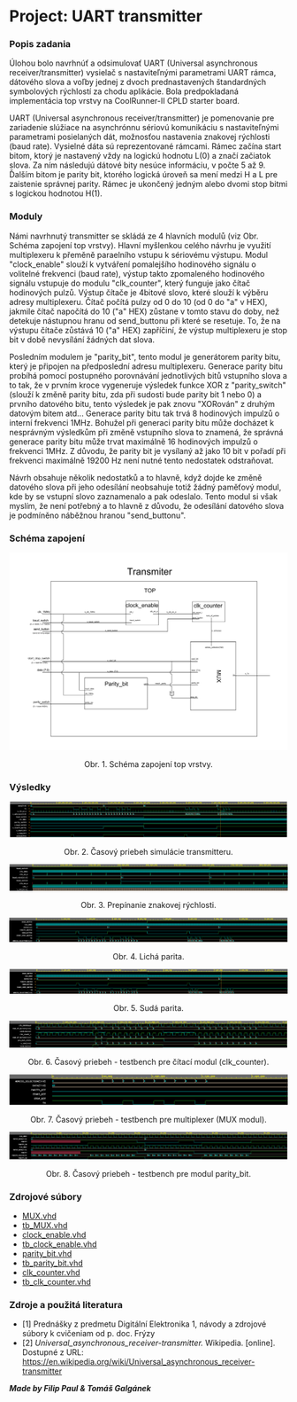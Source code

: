 
# Project: UART transmitter

### Popis zadania
Úlohou bolo navrhnúť a odsimulovať UART (Universal asynchronous receiver/transmitter) vysielač s nastaviteľnými parametrami UART rámca, dátového slova a voľby jednej z dvoch prednastavených štandardných symbolových rýchlostí za chodu aplikácie. Bola predpokladaná implementácia top vrstvy na CoolRunner-II CPLD starter board. 

UART (Universal asynchronous receiver/transmitter) je pomenovanie pre zariadenie slúžiace na asynchrónnu sériovú komunikáciu s nastaviteľnými parametrami posielaných dát, možnosťou nastavenia znakovej rýchlosti (baud rate). Vysielné dáta sú reprezentované rámcami. Rámec začína start bitom, ktorý je nastavený vždy na logickú hodnotu L(0) a značí začiatok slova. Za ním následujú dátové bity nesúce informáciu, v počte 5 až 9. Ďalším bitom je parity bit, ktorého logická úroveň sa mení medzi H a L pre zaistenie správnej parity. Rámec je ukončený jedným alebo dvomi stop bitmi s logickou hodnotou H(1). 

### Moduly

Námi navrhnutý transmitter se skládá ze 4 hlavních modulů (viz Obr. Schéma zapojení top vrstvy). Hlavní myšlenkou celého návrhu je využití multiplexeru k přeměně paraelního vstupu k sériovému výstupu. Modul "clock_enable" slouží k vytváření pomalejšího hodinového signálu o volitelné frekvenci (baud rate), výstup takto zpomaleného hodinového signálu vstupuje do modulu "clk_counter", který funguje jako čítač hodinových pulzů. Výstup čítače je 4bitové slovo, které slouží k výběru adresy multiplexeru. Čítač počítá pulzy od 0 do 10 (od 0 do "a" v HEX), jakmile čítač napočítá do 10 ("a" HEX) zůstane v tomto stavu do doby, než detekuje nástupnou hranu od send_buttonu při které se resetuje. To, že na výstupu čítače zůstává 10 ("a" HEX) zapříčiní, že výstup multiplexeru je stop bit v době nevysílání žádných dat slova.

Posledním modulem je "parity_bit", tento modul je generátorem parity bitu, který je připojen na předposlední adresu multiplexeru. Generace parity bitu probíhá pomocí postupného porovnávání jednotlivých bitů vstupního slova a to tak, že v prvním kroce vygeneruje výsledek funkce XOR z "parity_switch" (slouží k změně parity bitu, zda při sudosti bude parity bit 1 nebo 0) a prvního datového bitu, tento výsledek je pak znovu "XORován" z druhým datovým bitem atd... Generace parity bitu tak trvá 8 hodinových impulzů o interní frekvenci 1MHz. Bohužel při generaci parity bitu může docházet k nesprávným výsledkům při změně vstupního slova to znamená, že správná generace parity bitu může trvat maximálně 16 hodinových impulzů o frekvenci 1MHz. Z důvodu, že parity bit je vysílaný až jako 10 bit v pořadí při frekvenci maximálně 19200 Hz není nutné tento nedostatek odstraňovat.

Návrh obsahuje několik nedostatků a to hlavně, když dojde ke změně datového slova při jeho odesílání neobsahuje totiž žádný paměťový modul, kde by se vstupní slovo zaznamenalo a pak odeslalo. Tento modul si však myslím, že není potřebný a to hlavně z důvodu, že odesílání datového slova je podmíněno náběžnou hranou "send_buttonu".


### Schéma zapojení


![](resources/Tx_top_scheme.png)
<p align="center">
  Obr. 1. Schéma zapojení top vrstvy.
</p>

### Výsledky

![](resources/tb_top.PNG)
<p align="center">Obr. 2. Časový priebeh simulácie transmitteru.</p>

![](resources/clock_enable_TB.PNG)
<p align="center">Obr. 3. Prepínanie znakovej rýchlosti.</p>

![](resources/tb_paritysw_LOW.PNG)
<p align="center">Obr. 4. Lichá parita.</p>

![](resources/tb_paritysw_HIGH.PNG)
<p align="center">Obr. 5. Sudá parita.</p>

![](resources/clk_counter_TB.PNG)
<p align="center">Obr. 6. Časový priebeh - testbench pre čítací modul (clk_counter).</p>

![](resources/MUX_TB.PNG)
<p align="center">Obr. 7. Časový priebeh - testbench pre multiplexer (MUX modul).</p>

![](resources/parity_bit_TB.PNG)
<p align="center">Obr. 8. Časový priebeh - testbench pre modul parity_bit.</p>


### Zdrojové súbory

* [MUX.vhd](https://github.com/tomgalg/Digital-electronics-1/blob/master/labs/project/MUX/MUX.vhd)
* [tb_MUX.vhd](https://github.com/tomgalg/Digital-electronics-1/blob/master/labs/project/MUX/tb_MUX.vhd)
* [clock_enable.vhd](https://github.com/tomgalg/Digital-electronics-1/blob/master/labs/project/clock_enable/clock_enable.vhd)
* [tb_clock_enable.vhd](https://github.com/tomgalg/Digital-electronics-1/blob/master/labs/project/clock_enable/tb_clock_enable.vhd)
* [parity_bit.vhd](https://github.com/tomgalg/Digital-electronics-1/blob/master/labs/project/parity_bit/parity_bit.vhd)
* [tb_parity_bit.vhd](https://github.com/tomgalg/Digital-electronics-1/blob/master/labs/project/parity_bit/tb_parity_bit.vhd)
* [clk_counter.vhd](https://github.com/tomgalg/Digital-electronics-1/blob/master/labs/project/CLK_counter/clk_counter.vhd)
* [tb_clk_counter.vhd](https://github.com/tomgalg/Digital-electronics-1/blob/master/labs/project/CLK_counter/tb_clk_counter.vhd)


### Zdroje a použitá literatura

* [1] Prednášky z predmetu Digitální Elektronika 1, návody a zdrojové súbory k cvičeniam od p. doc. Frýzy
* [2] *Universal_asynchronous_receiver-transmitter.* Wikipedia. [online]. Dostupné z URL: <https://en.wikipedia.org/wiki/Universal_asynchronous_receiver-transmitter>




***Made by Filip Paul & Tomáš Galgánek***

